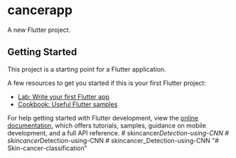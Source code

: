 # cancerapp

A new Flutter project.

## Getting Started

This project is a starting point for a Flutter application.

A few resources to get you started if this is your first Flutter project:

- [Lab: Write your first Flutter app](https://docs.flutter.dev/get-started/codelab)
- [Cookbook: Useful Flutter samples](https://docs.flutter.dev/cookbook)

For help getting started with Flutter development, view the
[online documentation](https://docs.flutter.dev/), which offers tutorials,
samples, guidance on mobile development, and a full API reference.
#   s k i n c a n c e r _ D e t e c t i o n - u s i n g - C N N  
 #   s k i n c a n c e r _ D e t e c t i o n - u s i n g - C N N  
 #   s k i n c a n c e r _ D e t e c t i o n - u s i n g - C N N  
 "# Skin-cancer-classification" 
